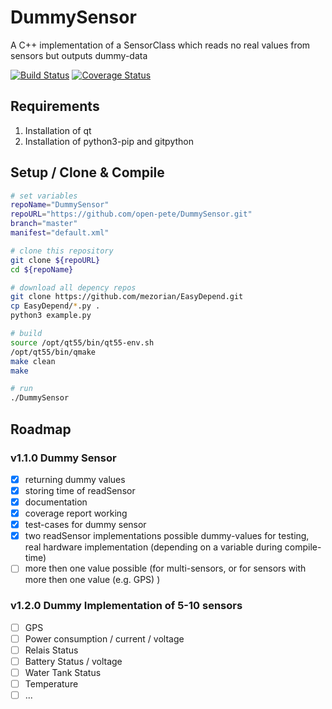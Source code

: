 # DummySensor
A C++ implementation of a SensorClass which reads no real values from sensors but outputs dummy-data

[![Build Status](https://travis-ci.org/open-pete/DummySensor.svg?branch=development)](https://travis-ci.org/open-pete/DummySensor) [![Coverage Status](https://coveralls.io/repos/github/open-pete/DummySensor/badge.svg?branch=development)](https://coveralls.io/github/open-pete/DummySensor?branch=development)

## Requirements 

 1. Installation of qt
 2. Installation of python3-pip and gitpython

## Setup / Clone & Compile 

```bash
# set variables
repoName="DummySensor"
repoURL="https://github.com/open-pete/DummySensor.git"
branch="master"
manifest="default.xml"

# clone this repository
git clone ${repoURL}
cd ${repoName}

# download all depency repos
git clone https://github.com/mezorian/EasyDepend.git
cp EasyDepend/*.py .
python3 example.py

# build
source /opt/qt55/bin/qt55-env.sh
/opt/qt55/bin/qmake
make clean
make

# run
./DummySensor

```

## Roadmap

### v1.1.0 Dummy Sensor
- [x] returning dummy values
- [x] storing time of readSensor
- [x] documentation
- [x] coverage report working
- [x] test-cases for dummy sensor
- [x] two readSensor implementations possible dummy-values for testing, real hardware implementation (depending on a variable during compile-time)
- [ ] more then one value possible (for multi-sensors, or for sensors with more then one value (e.g. GPS) )

### v1.2.0 Dummy Implementation of 5-10 sensors
- [ ] GPS
- [ ] Power consumption / current / voltage
- [ ] Relais Status
- [ ] Battery Status / voltage
- [ ] Water Tank Status
- [ ] Temperature
- [ ] ...
